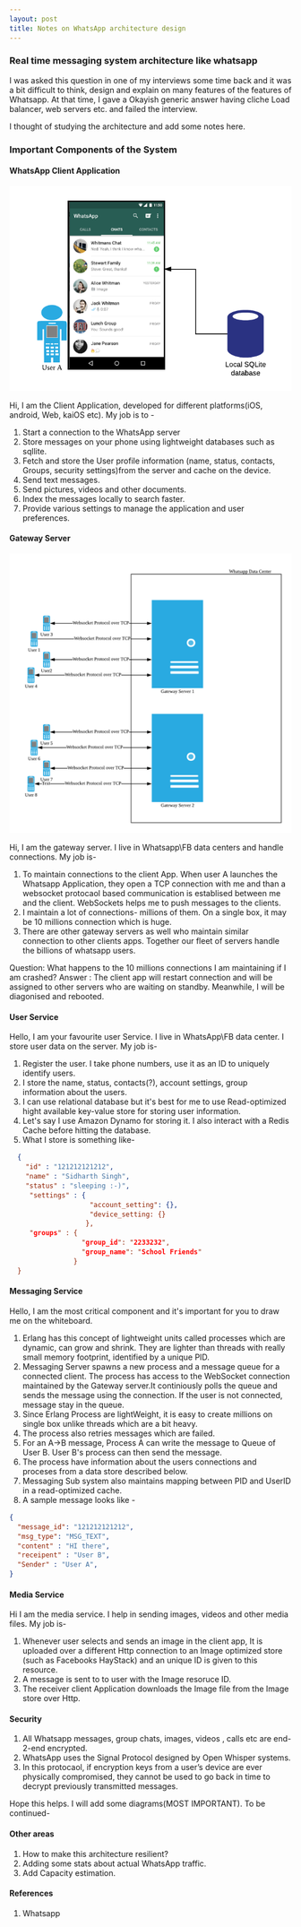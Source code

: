 ```yaml
---
layout: post
title: Notes on WhatsApp architecture design
---
```



### Real time messaging system architecture like whatsapp
I was asked this question in one of my interviews some time back and it was a bit difficult to think, design and explain on many features 
of the features of Whatsapp. At that time, I gave a Okayish generic answer having cliche Load balancer, web servers etc. and failed the interview.

I thought of studying the architecture and add some notes here.




### Important Components of the System

#### WhatsApp Client Application
![Client App](/images/whatsapp_client.png "Client App Diagram")

Hi, I am the Client Application, developed for different platforms(iOS, android, Web, kaiOS etc).  My job is to -
  1. Start a connection to the WhatsApp server
  2. Store messages on your phone using lightweight databases such as sqllite.
  3. Fetch and store the User profile information (name, status, 
  contacts, Groups, security settings)from the server and cache on the device.
  4. Send text messages.
  5. Send pictures, videos and other documents.
  6. Index the messages locally to search faster.
  7. Provide various settings to manage the application and user preferences.
  
 
 
#### Gateway Server

![Gateway Server](/images/whatsapp_gateway.png "Gateway Diagram")

Hi, I am the gateway server. I live in Whatsapp\FB data centers and handle connections. My job is-
  1. To maintain connections to the client App. When user A launches the Whatsapp Application, they open a TCP connection with me and than 
  a websocket protocaol based communication is establised between me and the client. WebSockets helps me to push messages to the clients.
  2. I maintain a lot of connections- millions of them. On a single box, it may be 10 millions connection which is huge.
  3. There are other gateway servers as well who maintain similar connection to other clients apps. Together our fleet of servers handle the billions of whatsapp users.
  
   Question: What happens to the 10 millions connections I am maintaining if I am crashed? 
   Answer : The client app will restart connection and will be assigned to other servers who are waiting on standby. Meanwhile, I will 
  be diagonised and rebooted.

#### User Service
Hello, I am your favourite user Service. I live in WhatsApp\FB data center. I store user data on the server. My job is-
  1. Register the user. I take phone numbers, use it as an ID to uniquely identify users.
  2. I store the name, status, contacts(?), account settings, group information about the users.
  3. I can use relational database but it's best for me to use Read-optimized hight available key-value store for storing user information.
  4. Let's say I use Amazon Dynamo for storing it. I also interact with a Redis Cache before hitting the database.
  5. What I store is something like-
  ```json
    { 
      "id" : "121212121212", 
      "name" : "Sidharth Singh",
      "status" : "sleeping :-)", 
       "settings" : { 
                      "account_setting": {},
                      "device_setting: {}
                     },
       "groups" : { 
                    "group_id": "2233232",
                    "group_name": "School Friends"
                  }
    }
```
   
#### Messaging Service
  Hello, I am the most critical component and it's important for you to draw me on the whiteboard. 
  1. Erlang has this concept of lightweight units called processes which are dynamic, can grow and shrink. They are lighter than threads
  with really small memory footprint, identified by a unique PID.
  2. Messaging Server spawns a new process and a message queue for a connected client. The process has access to the WebSocket connection
  maintained by the Gateway server.It continiously polls the queue and sends the message using the connection.
  If the user is not connected, message stay in the queue.
  3. Since Erlang Process are lightWeight, it is easy to create millions on single box unlike threads which are a bit heavy.
  4. The process also retries messages which are failed.
  5. For an A->B message, Process A can write the message to Queue of User B. User B's process can then send the message.
  6. The process have information about the users connections and proceses from a data store described below.
  7. Messaging Sub system also maintains mapping between PID and UserID in a read-optimized cache.
  8. A sample message looks like -
  
  ```json
  {
    "message_id": "121212121212",
    "msg_type": "MSG_TEXT",
    "content" : "HI there",
    "receipent" : "User B",
    "Sender" : "User A",
  }
  ```
  
 #### Media Service
  Hi I am the media service. I help in sending images, videos and other media files. My job is-
  1. Whenever user selects and sends an image in the client app, It is uploaded over a different Http connection to an Image optimized store (such as Facebooks HayStack) and an unique ID is given to this resource.
  2. A message is sent to to user with the Image resoruce ID.
  3. The receiver client Application downloads the Image file from the Image store over Http.
  
  
#### Security 
  
  1. All Whatsapp messages, group chats, images, videos , calls etc are end-2-end encrypted.
  2. WhatsApp uses the Signal Protocol designed by Open Whisper systems.
  3. In this protocaol, if encryption keys from a user’s device are ever physically compromised, they cannot be used to go    back in time to decrypt previously transmitted messages.
  
  Hope this helps. I will add some diagrams(MOST IMPORTANT).
  To be continued-
  
#### Other areas 
 1. How to make this architecture resilient?
 2. Adding some stats about actual WhatsApp traffic.
 3. Add Capacity estimation.

  
#### References
1. Whatsapp 
